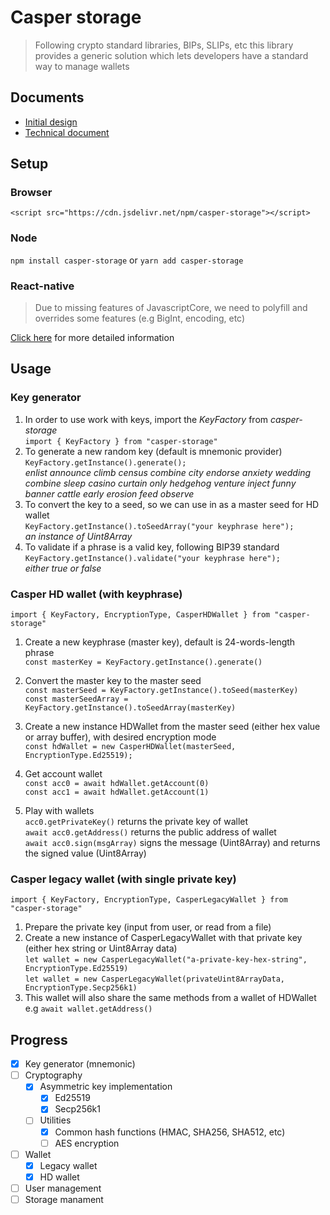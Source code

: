 # Casper storage
> Following crypto standard libraries, BIPs, SLIPs, etc this library provides a generic solution which lets developers have a standard way to manage wallets

## Documents
- [Initial design](https://github.com/CasperDash/casper-storage/blob/master/document/01-casper-storage-design.md)
- [Technical document](https://casperdash.github.io/casper-storage/)

## Setup

### Browser
`<script src="https://cdn.jsdelivr.net/npm/casper-storage"></script>`

### Node
`npm install casper-storage` or `yarn add casper-storage`

### React-native
> Due to missing features of JavascriptCore, we need to polyfill and overrides some features (e.g BigInt, encoding, etc)

[Click here](https://github.com/CasperDash/casper-storage/blob/master/supports/react-native/README.md) for more detailed information

## Usage

### Key generator
1. In order to use work with keys, import the *KeyFactory* from *casper-storage*\
`import { KeyFactory } from "casper-storage"`
2. To generate a new random key (default is mnemonic provider)\
`KeyFactory.getInstance().generate();`\
*enlist announce climb census combine city endorse anxiety wedding combine sleep casino curtain only hedgehog venture inject funny banner cattle early erosion feed observe*
3. To convert the key to a seed, so we can use in as a master seed for HD wallet\
`KeyFactory.getInstance().toSeedArray("your keyphrase here");`\
*an instance of Uint8Array*
4. To validate if a phrase is a valid key, following BIP39 standard\
`KeyFactory.getInstance().validate("your keyphrase here");`\
*either true or false*

### Casper HD wallet (with keyphrase)
`import { KeyFactory, EncryptionType, CasperHDWallet } from "casper-storage"`
1. Create a new keyphrase (master key), default is 24-words-length phrase\
`const masterKey = KeyFactory.getInstance().generate()`

2. Convert the master key to the master seed\
`const masterSeed = KeyFactory.getInstance().toSeed(masterKey)`\
`const masterSeedArray = KeyFactory.getInstance().toSeedArray(masterKey)`

3. Create a new instance HDWallet from the master seed (either hex value or array buffer), with desired encryption mode\
`const hdWallet = new CasperHDWallet(masterSeed, EncryptionType.Ed25519);`

4. Get account wallet\
`const acc0 = await hdWallet.getAccount(0)`\
`const acc1 = await hdWallet.getAccount(1)`

5. Play with wallets\
`acc0.getPrivateKey()` returns the private key of wallet\
`await acc0.getAddress()` returns the public address of wallet\
`await acc0.sign(msgArray)` signs the message (Uint8Array) and returns the signed value (Uint8Array)

### Casper legacy wallet (with single private key)
`import { KeyFactory, EncryptionType, CasperLegacyWallet } from "casper-storage"`
1. Prepare the private key (input from user, or read from a file)
2. Create a new instance of CasperLegacyWallet with that private key (either hex string or Uint8Array data)\
`let wallet = new CasperLegacyWallet("a-private-key-hex-string", EncryptionType.Ed25519)`\
`let wallet = new CasperLegacyWallet(privateUint8ArrayData, EncryptionType.Secp256k1)`
3. This wallet will also share the same methods from a wallet of HDWallet\
e.g `await wallet.getAddress()`

## Progress
- [x] Key generator (mnemonic)
- [ ] Cryptography
  - [x] Asymmetric key implementation
    - [x] Ed25519
    - [x] Secp256k1
  - [ ] Utilities
    - [x] Common hash functions (HMAC, SHA256, SHA512, etc)
    - [ ] AES encryption
- [ ] Wallet
  - [x] Legacy wallet
  - [x] HD wallet
- [ ] User management
- [ ] Storage manament

